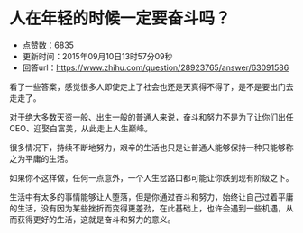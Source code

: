 # 人在年轻的时候一定要奋斗吗？
- 点赞数：6835
- 更新时间：2015年09月10日13时57分09秒
- 回答url：https://www.zhihu.com/question/28923765/answer/63091586
<body>
 <p data-pid="zFRp6F_p">看了一些答案，感觉很多人即使走上了社会也还是天真得不得了，是不是要出门去走走了。</p>
 <p data-pid="J4pk3pOu">对于绝大多数天资一般、出生一般的普通人来说，奋斗和努力不是为了让你们出任CEO、迎娶白富美，从此走上人生巅峰。</p>
 <p data-pid="DRjm5n9O">很多情况下，持续不断地努力，艰辛的生活也只是让普通人能够保持一种只能够称之为平庸的生活。</p>
 <p data-pid="AmlRJQA1">如果你不这样做，任何一点意外，一个人生岔路口都可能让你跌到现有阶级之下。</p>
 <p data-pid="0vJMlRSd">生活中有太多的事情能够让人堕落，但是你通过奋斗和努力，始终让自己过着平庸的生活，没有因为某些挫折而变得更差劲，在此基础上，也许会遇到一些机遇，从而获得更好的生活，这就是奋斗和努力的意义。</p>
</body>